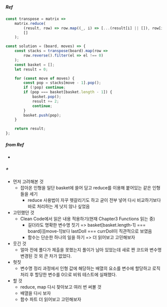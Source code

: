 ##### Ref
```Javascript
const transpose = matrix =>
    matrix.reduce(
        (result, row) => row.map((_, i) => [...(result[i] || []), row[i]]),
        []
    );

const solution = (board, moves) => {
    const stacks = transpose(board).map(row =>
        row.reverse().filter(el => el !== 0)
    );
    const basket = [];
    let result = 0;

    for (const move of moves) {
        const pop = stacks[move - 1].pop();
        if (!pop) continue;
        if (pop === basket[basket.length - 1]) {
            basket.pop();
            result += 2;
            continue;
        }
        basket.push(pop);
    }

    return result;
};
```
##### from Ref
- 
##### + 
- 먼저 고려해본 것 
  - 잡아온 인형을 일단 basket에 쓸어 담고 reduce를 이용해 붙어있는 같은 인형들을 세기
    - reduce 사용법이 자꾸 헷갈리기도 하고 굳이 전부 넣어 다시 비교하기보다 바로 처리하는 게 낫지 않나 싶었음
- 고민했던 것
  - Clean Code에서 읽은 내용 적용하기(현재 Chapter3 Functions 읽는 중)
    - 길더라도 명확한 변수명 짓기 => basket[basket.length-1] === board[i][move-1]보다 lastDoll === currDoll이 직관적으로 보였음
    - 함수는 단순한 하나의 일을 하기 => 더 읽어보고 고민해보자
- 웃긴 것
  - 얼마 전에 풀다가 제출을 못했는지 풀이가 남아 있었는데 새로 짠 코드와 변수명 변경된 것 외 큰 차가 없었다.
- 헛짓
  - 변수명 정리 과정에서 인형 값에 해당하는 배열의 요소를 변수에 할당하고 로직 처리 후 할당한 변수를 0으로 비워 테스트에 실패했다.
- 할 것
  - reduce, map 다시 찾아보고 여러 번 써볼 것
  - 배열을 다시 보자
  - 함수 파트 더 읽어보고 고민해보자
